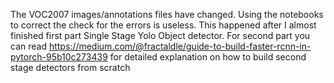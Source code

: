 The VOC2007 images/annotations files have changed. Using the notebooks to correct the check for the errors is useless. This happened after I almost finished first part Single Stage Yolo Object detector. For second part you can read 
https://medium.com/@fractaldle/guide-to-build-faster-rcnn-in-pytorch-95b10c273439 for detailed explanation on how to build second stage detectors from scratch
